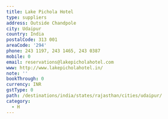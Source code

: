 ```yaml
---
title: Lake Pichola Hotel
type: suppliers
address: Outside Chandpole
city: Udaipur
country: India
postalCode: 313 001
areaCode: '294'
phone: 243 1197, 243 1465, 243 0387
mobile: 0
email: reservations@lakepicholahotel.com
www: http://www.lakepicholahotel.in/
note: ''
bookThrough: 0
currency: INR
gstType: 0
path: /destinations/india/states/rajasthan/cities/udaipur/
category:
  - H
---
```


